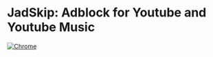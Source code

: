 # JadSkip: Adblock for Youtube and Youtube Music

<a href="https://chrome.google.com/webstore/detail/jadskip-adblock-for-youtu/kcgbbbjpeiaaiokphejajemebphalmii" target="_blank">
    <img alt="Chrome" src="https://img.shields.io/chrome-web-store/stars/kcgbbbjpeiaaiokphejajemebphalmii?label=Chrome&logo=google-chrome&logoColor=white&style=for-the-badge" />
</a>